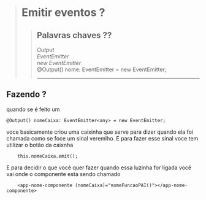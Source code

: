 ># Emitir eventos ?
>
>>## Palavras chaves ??
>>*Output* <br>
>>*EventEmitter<any>*<br>
>>*new EventEmitter*<br>
>> @Output() nome: EventEmitter<any> = new EventEmitter;
>>
>>---
## Fazendo ?
quando se é feito um 
~~~Angular
@Output() nomeCaixa: EventEmitter<any> = new EventEmitter;
~~~
voce basicamente criou uma caixinha que serve para dizer quando ela foi chamada como se foce um sinal veremlho. E para fazer esse sinal voce tem utilizar o botão da caixnha
~~~Angular
    this.nomeCaixa.emit();
~~~
E para decidir o que você quer fazer quando essa luzinha for ligada você vai onde o componente esta sendo chamado
~~~Angular
    <app-nome-componente (nomeCaixa)="nomeFuncaoPAI()"></app-nome-componente>
~~~


